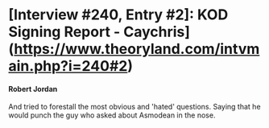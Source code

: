 # [Interview #240, Entry #2]: KOD Signing Report - Caychris](https://www.theoryland.com/intvmain.php?i=240#2)

#### Robert Jordan

And tried to forestall the most obvious and 'hated' questions. Saying that he would punch the guy who asked about Asmodean in the nose.


